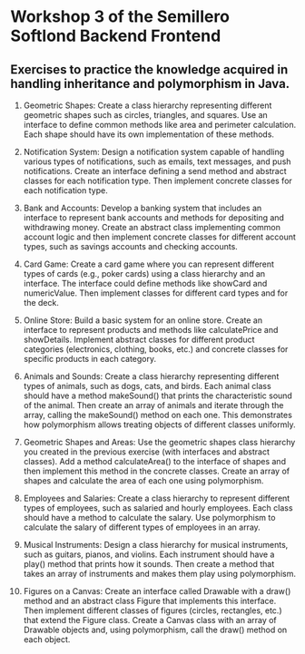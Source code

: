 # Workshop 3 of the Semillero Softlond Backend Frontend

## Exercises to practice the knowledge acquired in handling inheritance and polymorphism in Java.

1. Geometric Shapes: Create a class hierarchy representing different geometric shapes such as circles, triangles, and squares. Use an interface to define common methods like area and perimeter calculation. Each shape should have its own implementation of these methods.

2. Notification System: Design a notification system capable of handling various types of notifications, such as emails, text messages, and push notifications. Create an interface defining a send method and abstract classes for each notification type. Then implement concrete classes for each notification type.

3. Bank and Accounts: Develop a banking system that includes an interface to represent bank accounts and methods for depositing and withdrawing money. Create an abstract class implementing common account logic and then implement concrete classes for different account types, such as savings accounts and checking accounts.

4. Card Game: Create a card game where you can represent different types of cards (e.g., poker cards) using a class hierarchy and an interface. The interface could define methods like showCard and numericValue. Then implement classes for different card types and for the deck.

5. Online Store: Build a basic system for an online store. Create an interface to represent products and methods like calculatePrice and showDetails. Implement abstract classes for different product categories (electronics, clothing, books, etc.) and concrete classes for specific products in each category.

6. Animals and Sounds: Create a class hierarchy representing different types of animals, such as dogs, cats, and birds. Each animal class should have a method makeSound() that prints the characteristic sound of the animal. Then create an array of animals and iterate through the array, calling the makeSound() method on each one. This demonstrates how polymorphism allows treating objects of different classes uniformly.

7. Geometric Shapes and Areas: Use the geometric shapes class hierarchy you created in the previous exercise (with interfaces and abstract classes). Add a method calculateArea() to the interface of shapes and then implement this method in the concrete classes. Create an array of shapes and calculate the area of each one using polymorphism.

8. Employees and Salaries: Create a class hierarchy to represent different types of employees, such as salaried and hourly employees. Each class should have a method to calculate the salary. Use polymorphism to calculate the salary of different types of employees in an array.

9. Musical Instruments: Design a class hierarchy for musical instruments, such as guitars, pianos, and violins. Each instrument should have a play() method that prints how it sounds. Then create a method that takes an array of instruments and makes them play using polymorphism.

10. Figures on a Canvas: Create an interface called Drawable with a draw() method and an abstract class Figure that implements this interface. Then implement different classes of figures (circles, rectangles, etc.) that extend the Figure class. Create a Canvas class with an array of Drawable objects and, using polymorphism, call the draw() method on each object. 
